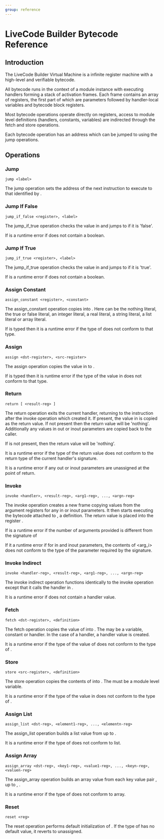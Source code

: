 ```yaml
---
group: reference
---
```


# LiveCode Builder Bytecode Reference

## Introduction

The LiveCode Builder Virtual Machine is a infinite register machine with a
high-level and verifiable bytecode.

All bytecode runs in the context of a module instance with executing handlers
forming a stack of activation frames. Each frame contains an array of registers,
the first part of which are parameters followed by handler-local variables and
bytecode block registers.

Most bytecode operations operate directly on registers, access to module level
definitions (handlers, constants, variables) are indirected through the fetch
and store operations.

Each bytecode operation has an address which can be jumped to using the jump
operations.

## Operations

### Jump

    jump <label>

The jump operation sets the address of the next instruction to execute to
that identified by <label>.

### Jump If False

    jump_if_false <register>, <label>

The jump_if_true operation checks the value in <register> and jumps to <label>
if it is 'false'.

If is a runtime error if <register> does not contain a boolean.

### Jump If True

    jump_if_true <register>, <label>

The jump_if_true operation checks the value in <register> and jumps to <label>
if it is 'true'.

If is a runtime error if <register> does not contain a boolean.

### Assign Constant

    assign_constant <register>, <constant>

The assign_constant operation copies <constant> into <register>. Here <constant>
can be the nothing literal, the true or false literal, an integer literal, a
real literal, a string literal, a list literal or array literal.

If <register> is typed then it is a runtime error if the type of <constant>
does not conform to that type.

### Assign

    assign <dst-register>, <src-register>

The assign operation copies the value in <src-register> to <dst-register>.

If <dst-register> is typed then it is runtime error if the type of the value
in <src-register> does not conform to that type.

### Return

    return [ <result-reg> ]

The return operation exits the current handler, returning to the instruction after
the invoke operation which created it. If present, the value in <result-reg> is
copied as the return value. If not present then the return value will be 'nothing'.
Additionally any values in out or inout parameters are copied back to the caller.

If <result-reg> is not present, then the return value will be 'nothing'.

It is a runtime error if the type of the return value does not conform to the
return type of the current handler's signature.

It is a runtime error if any out or inout parameters are unassigned at the point
of return.

### Invoke

    invoke <handler>, <result-reg>, <arg1-reg>, ..., <argn-reg>

The invoke operation creates a new frame copying values from the argument registers
for any in or inout parameters. It then starts executing the bytecode attached
to <handler>, a definition. The return value is placed into the register <result-reg>.

If is a runtime error if the number of arguments provided is different from the
signature of <handler>

If it a runtime error if for in and inout parameters, the contents of <arg_i>
does not conform to the type of the parameter required by the signature.

### Invoke Indirect

    invoke <handler-reg>, <result-reg>, <arg1-reg>, ..., <argn-reg>

The invoke indirect operation functions identically to the invoke operation
except that it calls the handler in <handler-reg>.

It is a runtime error if <handler-reg> does not contain a handler value.

### Fetch

    fetch <dst-register>, <definition>

The fetch operation copies the value of <definition> into <dst-register>. The
<definition> may be a variable, constant or handler. In the case of a handler,
a handler value is created.

It is a runtime error if the type of the value of <definition> does not conform
to the type of <dst-register>.

### Store

    store <src-register>, <definition>

The store operation copies the contents of <src-register> into <definition>. The
<definition> must be a module level variable.

It is a runtime error if the type of the value in <src-register> does not conform
to the type of <definition>.

### Assign List

    assign_list <dst-reg>, <element1-reg>, ..., <elementn-reg>

The assign_list operation builds a list value from <element1-reg> up to
<elementn-reg>.

It is a runtime error if the type of <dst-reg> does not conform to list.

### Assign Array

    assign_array <dst-reg>, <key1-reg>, <value1-reg>, ..., <keyn-reg>, <valuen-reg>

The assign_array operation builds an array value from each key value pair
<key1-reg>, <value1-reg> up to <keyn-reg>, <valuen-reg>.

It is a runtime error if the type of <dst-reg> does not conform to array.

### Reset

    reset <reg>

The reset operation performs default initialization of <reg>. If the type of
<reg> has no default value, it reverts to unassigned.
